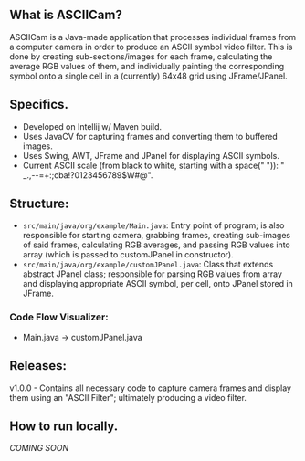 ## What is ASCIICam?

ASCIICam is a Java-made application that processes individual frames from a computer camera in order to produce an ASCII symbol video filter.
This is done by creating sub-sections/images for each frame, calculating the average RGB values of them, and individually painting the corresponding symbol onto a single cell
in a (currently) 64x48 grid using JFrame/JPanel.

## Specifics.
* Developed on Intellij w/ Maven build.
* Uses JavaCV for capturing frames and converting them to buffered images.
* Uses Swing, AWT, JFrame and JPanel for displaying ASCII symbols.
* Current ASCII scale (from black to white, starting with a space(" ")): " _.,--=+:;cba!?0123456789$W#@".

## Structure:
* `src/main/java/org/example/Main.java`: Entry point of program; is also responsible for starting camera, grabbing frames, creating sub-images of said frames, calculating RGB averages,
and passing RGB values into array (which is passed to customJPanel in constructor).
* `src/main/java/org/example/customJPanel.java`: Class that extends abstract JPanel class; responsible for parsing RGB values from array and displaying appropriate ASCII symbol, per
cell, onto JPanel stored in JFrame.

### Code Flow Visualizer: 
* Main.java -> customJPanel.java

## Releases: 
v1.0.0 - Contains all necessary code to capture camera frames and display them using an "ASCII Filter"; ultimately producing a video filter.

## How to run locally.
*COMING SOON*
